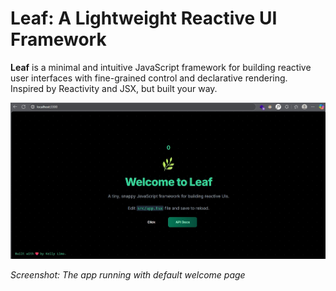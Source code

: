 # Leaf: A Lightweight Reactive UI Framework

**Leaf** is a minimal and intuitive JavaScript framework for building reactive user interfaces with fine-grained control and declarative rendering.  
Inspired by Reactivity and JSX, but built your way.

<!-- Screenshot of the app after running -->
![Screenshot of Leaf app after running](./assets/progress.png)

*Screenshot: The app running with default welcome page*
